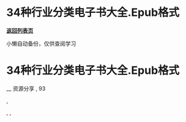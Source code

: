 # 34种行业分类电子书大全.Epub格式

[**返回列表页**](/gzh/懒人手册)

小懒自动备份，仅供查阅学习

# 34种行业分类电子书大全.Epub格式

__ 资源分享 , 93

,

, ,

